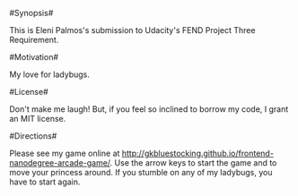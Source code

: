 #Synopsis#

This is Eleni Palmos's submission to Udacity's FEND Project Three Requirement.



#Motivation#

My love for ladybugs.



#License#

Don't make me laugh! But, if you feel so inclined to borrow my code, I grant an MIT license.



#Directions#

Please see my game online at http://gkbluestocking.github.io/frontend-nanodegree-arcade-game/. Use the arrow keys to start the game and to move your princess around. If you stumble on any of my ladybugs, you have to start again.